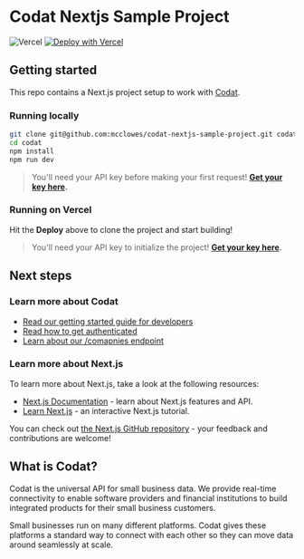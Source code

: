 # Codat Nextjs Sample Project

![Vercel](https://vercelbadge.vercel.app/api/mcclowes/codat-nextjs-sample-project)
[![Deploy with Vercel](https://vercel.com/button)](deployWithVercel)

## Getting started

This repo contains a Next.js project setup to work with [Codat](#what-is-codat).

### Running locally

```bash
git clone git@github.com:mcclowes/codat-nextjs-sample-project.git codat
cd codat
npm install
npm run dev
```

> You'll need your API key before making your first request!
> **[Get your key here](https://docs.codat.io/reference/authentication).**

### Running on Vercel

Hit the **Deploy** above to clone the project and start building!

> You'll need your API key to initialize the project!
> **[Get your key here](https://docs.codat.io/reference/authentication).**

## Next steps

### Learn more about Codat

- [Read our getting started guide for developers](https://docs.codat.io/docs/get-started-api)
- [Read how to get authenticated](https://docs.codat.io/reference/authentication)
- [Learn about our /comapnies endpoint](https://docs.codat.io/reference/listcompanies)

### Learn more about Next.js

To learn more about Next.js, take a look at the following resources:

- [Next.js Documentation](https://nextjs.org/docs) - learn about Next.js features and API.
- [Learn Next.js](https://nextjs.org/learn) - an interactive Next.js tutorial.

You can check out [the Next.js GitHub repository](https://github.com/vercel/next.js/) - your feedback and contributions are welcome!

## What is Codat?

Codat is the universal API for small business data. We provide real-time connectivity to enable software providers and financial institutions to build integrated products for their small business customers.

Small businesses run on many different platforms. Codat gives these platforms a standard way to connect with each other so they can move data around seamlessly at scale.

[deploywithvercel]: https://vercel.com/new/clone?repository-url=https%3A%2F%2Fgithub.com%2Fcodatio%2Fcodat-nextjs-sample-project&env=CODAT_API_KEY&envDescription=Your%20Codat%20API%20Key&envLink=https%3A%2F%2Fdocs.codat.io%2Freference%2Fauthentication
